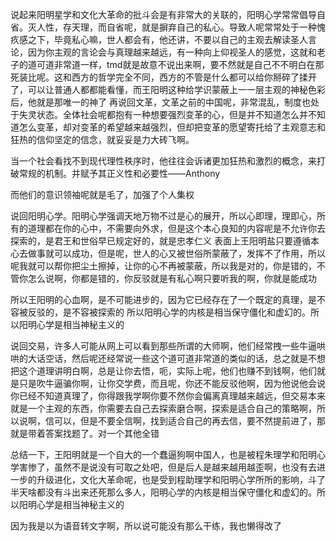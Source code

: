 说起来阳明星学和文化大革命的批斗会是有非常大的关联的，阳明心学常常倡导自省。灭人性，存天理，而自省呢，就是摒弃自己的私心。导致人呢常常处于一种愧疚感之下，毕竟私心嘛，世人都会有，他还讲，不要以自己的主观去解读圣人言论，因为你主观的言论会与真理越来越远，有一种向上仰视圣人的感觉，这就和老子的道可道非常道一样，tmd就是故意不说出来啊，要不然就是自己不不明白在那死装比呢。这和西方的哲学完全不同，西方的不管是什么都可以给你掰碎了揉开了，可以让普通人都都能看懂，而王阳明这种给学识蒙蔽上一一层主观的神秘色彩后，他就是那唯一的神了
再说回文革，文革之前的中国呢，非常混乱，制度也处于失灵状态。全体社会呢都抱有一种想要强烈变革的心，但是并不知道怎么并不知道怎么变革，却对变革的希望越来越强烈，但却把变革的愿望寄托给了主观意志和狂热的信仰坚定的信念，就妥妥是力大砖飞啊。

当一个社会看找不到现代理性秩序时，他往往会诉诸更加狂热和激烈的概念，来打破常规的机制。并赋予其正义性和必要性——Anthony

而他们的意识领袖呢就是毛了，加强了个人集权

说回阳明心学。阳明心学强调天地万物不过是心的展开，所以心即理，理即心，所有的道理都在你的心中，不需要向外求，但是这个本心良知的内容呢是不允许你去探索的，是君王和世俗早已规定好的，就是忠孝仁义
表面上王阳明盐只要遵循本心去做事就可以成功，但是呢，世人的心又被世俗所蒙蔽了，发挥不了作用，所以呢我就可以帮你把尘土擦掉，让你的心不再被蒙蔽，所以我是对的，你是错的，不管你怎么说啊，你都是错的，你反驳就是有私心啊只要听我的啊，你就是能成功

所以王阳明的心血啊，是不可能进步的，因为它已经存在了一个既定的真理，是不容被反驳的，是不容被探索的 
所以阳明心学的内核是相当保守僵化和虚幻的。所以阳明心学是相当神秘主义的

说回交易，许多人可能从网上可以看到那些所谓的大师啊，他们经常拽一些牛逼哄哄的大话空话，然后呢还经常说一些这个道可道非常道的类似的话，总之就是不想把这个道理讲明白啊，总是让你去悟，呃，实际上呢，他们也赚不到钱啊，他们就是只是吹牛逼骗你啊，让你交学费，而且呢，你还不能反驳他啊，因为他说他会说你已经不知道真理了，你得跟我学啊你要不然你会偏离真理越来越远，但交易本来就是一个主观的东西，你需要去自己去探索磨合啊，探索是适合自己的策略啊，所以说啊，信可以，但是不要全信啊，找到适合自己的再去信，要不然提前进了，那就是带着答案找题了。对一个其他全错

总结一下，王阳明就是一个自大的一个蠢逼狗啊中国人，也是被程朱理学和阳明心学害惨了，虽然不是说没有可取之处吧，但是后人是越来越用越歪啊，也没有去进一步的升级进化，文化大革命呢，也是受到程助理学和阳明心学所所的影响，斗了半天啥都没有斗出来还死那么多人，阳明心学的内核是相当保守僵化和虚幻的。所以阳明心学是相当神秘主义的

因为我是以为语音转文字啊，所以说可能没有那么干练，我也懒得改了
